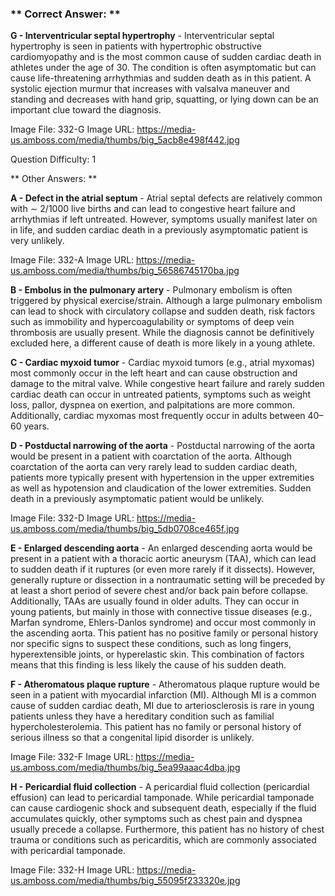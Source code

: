 ### ** Correct Answer: **

**G - Interventricular septal hypertrophy** - Interventricular septal hypertrophy is seen in patients with hypertrophic obstructive cardiomyopathy and is the most common cause of sudden cardiac death in athletes under the age of 30. The condition is often asymptomatic but can cause life-threatening arrhythmias and sudden death as in this patient. A systolic ejection murmur that increases with valsalva maneuver and standing and decreases with hand grip, squatting, or lying down can be an important clue toward the diagnosis.

Image File: 332-G
Image URL: https://media-us.amboss.com/media/thumbs/big_5acb8e498f442.jpg

Question Difficulty: 1

** Other Answers: **

**A - Defect in the atrial septum** - Atrial septal defects are relatively common with ∼ 2/1000 live births and can lead to congestive heart failure and arrhythmias if left untreated. However, symptoms usually manifest later on in life, and sudden cardiac death in a previously asymptomatic patient is very unlikely.

Image File: 332-A
Image URL: https://media-us.amboss.com/media/thumbs/big_56586745170ba.jpg

**B - Embolus in the pulmonary artery** - Pulmonary embolism is often triggered by physical exercise/strain. Although a large pulmonary embolism can lead to shock with circulatory collapse and sudden death, risk factors such as immobility and hypercoagulability or symptoms of deep vein thrombosis are usually present. While the diagnosis cannot be definitively excluded here, a different cause of death is more likely in a young athlete.

**C - Cardiac myxoid tumor** - Cardiac myxoid tumors (e.g., atrial myxomas) most commonly occur in the left heart and can cause obstruction and damage to the mitral valve. While congestive heart failure and rarely sudden cardiac death can occur in untreated patients, symptoms such as weight loss, pallor, dyspnea on exertion, and palpitations are more common. Additionally, cardiac myxomas most frequently occur in adults between 40–60 years.

**D - Postductal narrowing of the aorta** - Postductal narrowing of the aorta would be present in a patient with coarctation of the aorta. Although coarctation of the aorta can very rarely lead to sudden cardiac death, patients more typically present with hypertension in the upper extremities as well as hypotension and claudication of the lower extremities. Sudden death in a previously asymptomatic patient would be unlikely.

Image File: 332-D
Image URL: https://media-us.amboss.com/media/thumbs/big_5db0708ce465f.jpg

**E - Enlarged descending aorta** - An enlarged descending aorta would be present in a patient with a thoracic aortic aneurysm (TAA), which can lead to sudden death if it ruptures (or even more rarely if it dissects). However, generally rupture or dissection in a nontraumatic setting will be preceded by at least a short period of severe chest and/or back pain before collapse. Additionally, TAAs are usually found in older adults. They can occur in young patients, but mainly in those with connective tissue diseases (e.g., Marfan syndrome, Ehlers-Danlos syndrome) and occur most commonly in the ascending aorta. This patient has no positive family or personal history nor specific signs to suspect these conditions, such as long fingers, hyperextensible joints, or hyperelastic skin. This combination of factors means that this finding is less likely the cause of his sudden death.

**F - Atheromatous plaque rupture** - Atheromatous plaque rupture would be seen in a patient with myocardial infarction (MI). Although MI is a common cause of sudden cardiac death, MI due to arteriosclerosis is rare in young patients unless they have a hereditary condition such as familial hypercholesterolemia. This patient has no family or personal history of serious illness so that a congenital lipid disorder is unlikely.

Image File: 332-F
Image URL: https://media-us.amboss.com/media/thumbs/big_5ea99aaac4dba.jpg

**H - Pericardial fluid collection** - A pericardial fluid collection (pericardial effusion) can lead to pericardial tamponade. While pericardial tamponade can cause cardiogenic shock and subsequent death, especially if the fluid accumulates quickly, other symptoms such as chest pain and dyspnea usually precede a collapse. Furthermore, this patient has no history of chest trauma or conditions such as pericarditis, which are commonly associated with pericardial tamponade.

Image File: 332-H
Image URL: https://media-us.amboss.com/media/thumbs/big_55095f233320e.jpg

